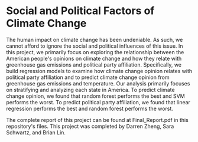 # Social and Political Factors of Climate Change

The human impact on climate change has been undeniable. As such, we cannot afford to ignore the social and political influences of this issue. In this project, we primarily focus on exploring the relationship between the American people's opinions on climate change and how they relate with greenhouse gas emissions and political party affiliation. Specifically, we build regression models to examine how climate change opinion relates with political party affiliation and to predict climate change opinion from greenhouse gas emissions and temperature. Our analysis primarily focuses on stratifying and analyzing each state in America. To predict climate change opinion, we found that random forest performs the best and SVM performs the worst. To predict political party affiliation, we found that linear regression performs the best and random forest performs the worst. 

The complete report of this project can be found at Final_Report.pdf in this repository's files. This project was completed by Darren Zheng, Sara Schwartz, and Brian Lin.
